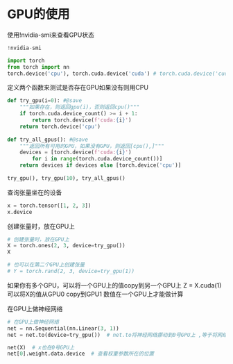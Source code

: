 # GPU的使用

使用!nvidia-smi来查看GPU状态
```python
!nvidia-smi
```

```python
import torch
from torch import nn
torch.device('cpu'), torch.cuda.device('cuda') # torch.cuda.device('cuda:1') 访问第一个GPU

```

定义两个函数来测试是否存在GPU如果没有则用CPU

```python
def try_gpu(i=0): #@save
    """如果存在，则返回gpu(i)，否则返回cpu()"""
    if torch.cuda.device_count() >= i + 1:
        return torch.device(f'cuda:{i}')
    return torch.device('cpu')
    
def try_all_gpus(): #@save
    """返回所有可用的GPU，如果没有GPU，则返回[cpu(),]"""
    devices = [torch.device(f'cuda:{i}')
        for i in range(torch.cuda.device_count())]
    return devices if devices else [torch.device('cpu')]
    
try_gpu(), try_gpu(10), try_all_gpus()
```

查询张量坐在的设备

```python
x = torch.tensor([1, 2, 3])
x.device
```
创建张量时，放在GPU上

```python
# 创建张量时，放在GPU上
X = torch.ones(2, 3, device=try_gpu())
X

# 也可以在第二个GPU上创建张量
# Y = torch.rand(2, 3, device=try_gpu(1))
```

如果你有多个GPU，可以将一个GPU上的值copy到另一个GPU上
Z = X.cuda(1)  可以将X的值从GPU0 copy到GPU1
数值在一个GPU上才能做计算

在GPU上做神经网络

```python
# 在GPU上做神经网络
net = nn.Sequential(nn.Linear(3, 1))
net = net.to(device=try_gpu())  # net.to将神经网络挪动到0号GPU上 ,等于将网络的参数在0号GPU上copy一份

net(X)  # x也在0号GPU上
net[0].weight.data.device  # 查看权重参数所在的位置
```




